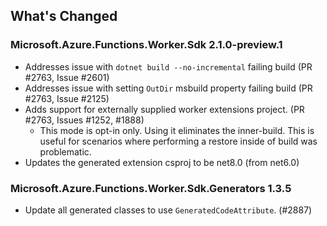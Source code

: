 ## What's Changed

<!-- Please add your release notes in the following format:
- My change description (#PR/#issue)
-->

### Microsoft.Azure.Functions.Worker.Sdk 2.1.0-preview.1

- Addresses issue with `dotnet build --no-incremental` failing build (PR #2763, Issue #2601)
- Addresses issue with setting `OutDir` msbuild property failing build (PR #2763, Issue #2125)
- Adds support for externally supplied worker extensions project. (PR #2763, Issues #1252, #1888)
    - This mode is opt-in only. Using it eliminates the inner-build. This is useful for scenarios where performing a restore inside of build was problematic.
- Updates the generated extension csproj to be net8.0 (from net6.0) 

### Microsoft.Azure.Functions.Worker.Sdk.Generators 1.3.5

- Update all generated classes to use `GeneratedCodeAttribute`. (#2887)
